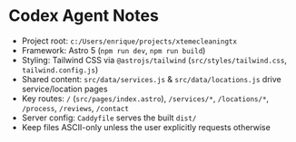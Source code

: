 ﻿# Codex Agent Notes

- Project root: `c:/Users/enrique/projects/xtemecleaningtx`
- Framework: Astro 5 (`npm run dev`, `npm run build`)
- Styling: Tailwind CSS via `@astrojs/tailwind` (`src/styles/tailwind.css`, `tailwind.config.js`)
- Shared content: `src/data/services.js` & `src/data/locations.js` drive service/location pages
- Key routes: `/` (`src/pages/index.astro`), `/services/*`, `/locations/*`, `/process`, `/reviews`, `/contact`
- Server config: `Caddyfile` serves the built `dist/`
- Keep files ASCII-only unless the user explicitly requests otherwise
